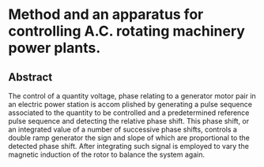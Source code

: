 # Method and an apparatus for controlling A.C. rotating machinery power plants.

## Abstract
The control of a quantity voltage, phase relating to a generator motor pair in an electric power station is accom plished by generating a pulse sequence associated to the quantity to be controlled and a predetermined reference pulse sequence and detecting the relative phase shift. This phase shift, or an integrated value of a number of successive phase shifts, controls a double ramp generator the sign and slope of which are proportional to the detected phase shift. After integrating such signal is employed to vary the magnetic induction of the rotor to balance the system again.